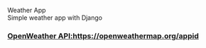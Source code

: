 Weather App <br/>
Simple weather app with Django <br>
 <a href="https://openweathermap.org/appid"><h3>OpenWeather API:https://openweathermap.org/appid</h3></a>

